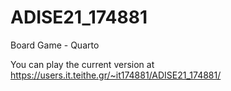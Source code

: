 # ADISE21_174881
Board Game - Quarto 

You can play the current version at https://users.it.teithe.gr/~it174881/ADISE21_174881/
